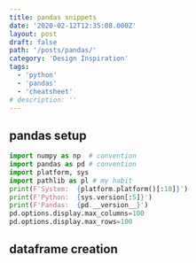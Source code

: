```yaml
---
title: pandas snippets
date: '2020-02-12T12:35:08.000Z'
layout: post
draft: false
path: '/posts/pandas/'
category: 'Design Inspiration'
tags:
  - 'python'
  - 'pandas'
  - 'cheatsheet'
# description: ''
---
```


## pandas setup

```python
import numpy as np  # convention
import pandas as pd # convention
import platform, sys
import pathlib as pl # my habit
print(F'System:  {platform.platform()[:10]}')
print(F'Python:  {sys.version[:5]}')
print(F'Pandas:  {pd.__version__}')
pd.options.display.max_columns=100
pd.options.display.max_rows=100
```

<!-- include and image... -->
<!-- ![Nulla faucibus vestibulum eros in tempus. Vestibulum tempor imperdiet velit nec dapibus](./1.jpg) -->

## dataframe creation
